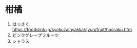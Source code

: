 
# 柑橘


1. はっさく  
  https://foodslink.jp/syokuzaihyakka/syun/fruit/hassaku.htm  
1. ピンクグレープフルーツ
1. シトラス


